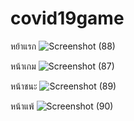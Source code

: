 # covid19game

หย้าแรก
![Screenshot (88)](https://user-images.githubusercontent.com/62074317/209799904-a3f71aed-0745-4a8a-b4dd-9bdf3b339067.png)

หน้าเกม
![Screenshot (87)](https://user-images.githubusercontent.com/62074317/209799934-17c5f489-e4f0-42c5-8a36-859c06b1a455.png)

หน้าชนะ
![Screenshot (89)](https://user-images.githubusercontent.com/62074317/209799948-7772b86e-4e24-4a4f-974f-dda0ab2c6cc9.png)

หน้าแพ้
![Screenshot (90)](https://user-images.githubusercontent.com/62074317/209799967-3a26a6be-bd4f-40a5-9e28-b1142294fbc8.png)
